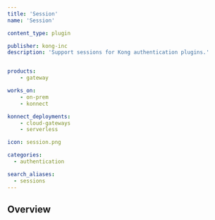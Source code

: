 ```yaml
---
title: 'Session'
name: 'Session'

content_type: plugin

publisher: kong-inc
description: 'Support sessions for Kong authentication plugins.'


products:
    - gateway

works_on:
    - on-prem
    - konnect

konnect_deployments:
    - cloud-gateways
    - serverless

icon: session.png

categories:
  - authentication

search_aliases:
  - sessions
---
```


## Overview
